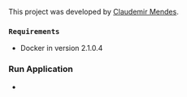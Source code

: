 This project was developed by [Claudemir Mendes](https://github.com/claudemirmendes/).

### `Requirements`
 * Docker in version 2.1.0.4
 
### Run Application
  *
